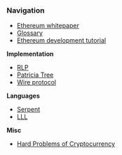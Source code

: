 ### Navigation
- [Ethereum whitepaper](https://github.com/ethereum/wiki/wiki/%5BEnglish%5D-White-Paper)
- [Glossary](https://github.com/ethereum/wiki/wiki/Glossary)
- [Ethereum development tutorial](https://github.com/ethereum/wiki/wiki/Ethereum-Development-Tutorial)

**Implementation**
- [RLP](https://github.com/ethereum/wiki/wiki/%5BEnglish%5D-RLP)
- [Patricia Tree](https://github.com/ethereum/wiki/wiki/%5BEnglish%5D-Patricia-Tree)
- [Wire protocol](https://github.com/ethereum/wiki/wiki/%5BEnglish%5D-Wire-Protocol)

**Languages**
- [Serpent](https://github.com/ethereum/wiki/wiki/Serpent)
- [LLL](https://github.com/ethereum/cpp-ethereum/wiki/LLL)

**Misc**
- [Hard Problems of Cryptocurrency](https://github.com/ethereum/wiki/wiki/Problems)